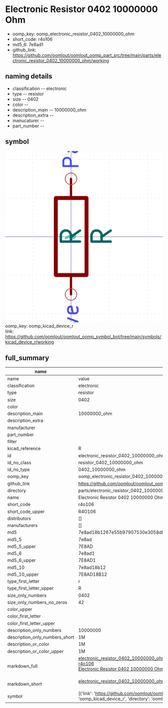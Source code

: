# Electronic Resistor 0402 10000000 Ohm

  
* oomp_key: oomp_electronic_resistor_0402_10000000_ohm 
* short_code: r4o106
* md5_6: 7e8ad1  
* github_link: https://github.com/oomlout/oomlout_oomp_part_src/tree/main/parts/electronic_resistor_0402_10000000_ohm/working  
## naming details
* classification -- electronic
* type -- resistor
* size -- 0402
* color -- 
* description_main -- 10000000_ohm
* description_extra -- 
* manucaturer -- 
* part_number -- 



## symbol

![](symbol/0/working/working_600.png)  
oomp_key: oomp_kicad_device_r  
link: https://github.com/oomlout/oomlout_oomp_symbol_bot/tree/main/symbols/kicad_device_r/working  


## full_summary
| name | value | 
| --- | --- | 
| name | value | 
| classification | electronic | 
| type | resistor | 
| size | 0402 | 
| color |  | 
| description_main | 10000000_ohm | 
| description_extra |  | 
| manufacturer |  | 
| part_number |  | 
| filter |  | 
| kicad_reference | R | 
| id | electronic_resistor_0402_10000000_ohm | 
| id_no_class | resistor_0402_10000000_ohm | 
| id_no_type | 0402_10000000_ohm | 
| oomp_key | oomp_electronic_resistor_0402_10000000_ohm | 
| github_link | https://github.com/oomlout/oomlout_oomp_part_src/tree/main/parts/electronic_resistor_0402_10000000_ohm/working | 
| directory | parts/electronic_resistor_0402_10000000_ohm | 
| name | Electronic Resistor 0402 10000000 Ohm | 
| short_code | r4o106 | 
| short_code_upper | R4O106 | 
| distributors | [] | 
| manufacturers | [] | 
| md5 | 7e8ad18b1267e55b97907530e3058d86 | 
| md5_5 | 7e8ad | 
| md5_5_upper | 7E8AD | 
| md5_6 | 7e8ad1 | 
| md5_6_upper | 7E8AD1 | 
| md5_10 | 7e8ad18b12 | 
| md5_10_upper | 7E8AD18B12 | 
| type_first_letter | r | 
| type_first_letter_upper | R | 
| size_only_numbers | 0402 | 
| size_only_numbers_no_zeros | 42 | 
| color_upper |  | 
| color_first_letter |  | 
| color_first_letter_upper |  | 
| description_only_numbers | 10000000 | 
| description_only_numbers_short | 1M | 
| description_or_color | 1M | 
| description_or_color_upper | 1M | 
| markdown_full | [electronic_resistor_0402_10000000_ohm](https://github.com/oomlout/oomlout_oomp_part_src/tree/main/parts/electronic_resistor_0402_10000000_ohm/working)<br>[r4o106](https://github.com/oomlout/oomlout_oomp_part_src/tree/main/parts/electronic_resistor_0402_10000000_ohm/working)<br>[Electronic Resistor 0402 10000000 Ohm](https://github.com/oomlout/oomlout_oomp_part_src/tree/main/parts/electronic_resistor_0402_10000000_ohm/working)<br><br> | 
| markdown_short | [electronic_resistor_0402_10000000_ohm](https://github.com/oomlout/oomlout_oomp_part_src/tree/main/parts/electronic_resistor_0402_10000000_ohm/working)<br><br> | 
| symbol | [{'link': 'https://github.com/oomlout/oomlout_oomp_symbol_bot/tree/main/symbols/kicad_device_r', 'oomp_key': 'oomp_kicad_device_r', 'directory': 'oomlout_oomp_symbol_bot/symbols/kicad_device_r//working/working.kicad_sym'}] | 
